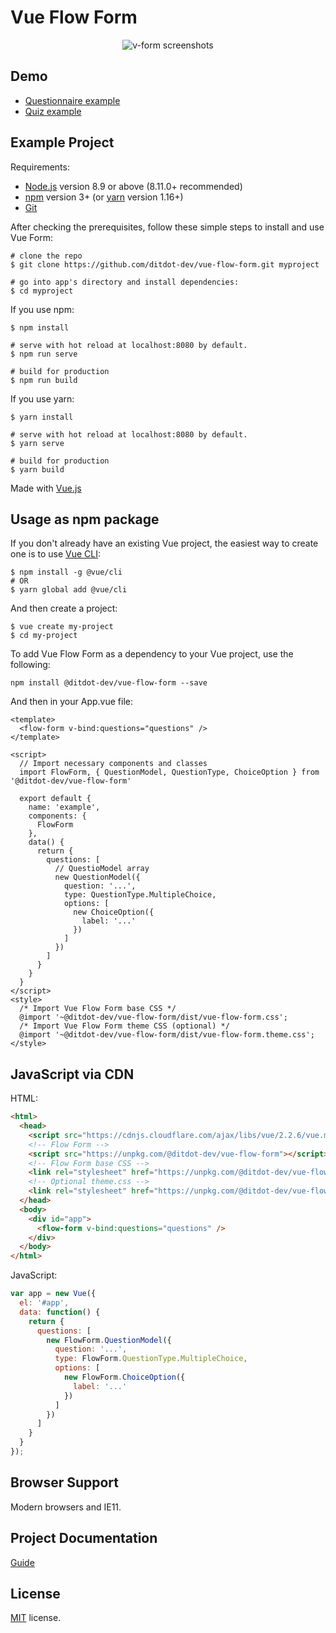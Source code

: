 # Vue Flow Form

<p align="center">
  <img src="https://www.ditdot.hr/demo/vff/visuals/v-form-green-full-rotate-02.png" alt="v-form screenshots">
</p>

## Demo

* [Questionnaire example](https://www.ditdot.hr/demo/vff/questionnaire/)
* [Quiz example](https://www.ditdot.hr/demo/vff/quiz/)

## Example Project

Requirements:

* [Node.js](https://nodejs.org/en/) version 8.9 or above (8.11.0+ recommended)
* [npm](https://www.npmjs.com/get-npm) version 3+ (or [yarn](https://yarnpkg.com/lang/en/docs/install/) version 1.16+)
* [Git](https://git-scm.com/)

After checking the prerequisites, follow these simple steps to install and use Vue Form:

```shell
# clone the repo
$ git clone https://github.com/ditdot-dev/vue-flow-form.git myproject

# go into app's directory and install dependencies:
$ cd myproject
```

If you use npm:

```shell
$ npm install

# serve with hot reload at localhost:8080 by default.
$ npm run serve

# build for production
$ npm run build
```

If you use yarn:

```shell
$ yarn install

# serve with hot reload at localhost:8080 by default.
$ yarn serve

# build for production
$ yarn build
```

Made with [Vue.js](https://vuejs.org/)

## Usage as npm package

If you don't already have an existing Vue project, the easiest way to create one is to use [Vue CLI](https://cli.vuejs.org/):

```shell
$ npm install -g @vue/cli
# OR
$ yarn global add @vue/cli
```

And then create a project:

```shell
$ vue create my-project
$ cd my-project
```

To add Vue Flow Form as a dependency to your Vue project, use the following:

```shell
npm install @ditdot-dev/vue-flow-form --save
```

And then in your App.vue file:

```vue
<template>
  <flow-form v-bind:questions="questions" />
</template>

<script>
  // Import necessary components and classes
  import FlowForm, { QuestionModel, QuestionType, ChoiceOption } from '@ditdot-dev/vue-flow-form'

  export default {
    name: 'example',
    components: {
      FlowForm
    },
    data() {
      return {
        questions: [
          // QuestioModel array
          new QuestionModel({
            question: '...',
            type: QuestionType.MultipleChoice,
            options: [
              new ChoiceOption({
                label: '...'
              })
            ]
          })
        ]
      }
    }
  }
</script>
<style>
  /* Import Vue Flow Form base CSS */
  @import '~@ditdot-dev/vue-flow-form/dist/vue-flow-form.css';
  /* Import Vue Flow Form theme CSS (optional) */
  @import '~@ditdot-dev/vue-flow-form/dist/vue-flow-form.theme.css';
</style>
```

## JavaScript via CDN

HTML:

```html
<html>
  <head>
    <script src="https://cdnjs.cloudflare.com/ajax/libs/vue/2.2.6/vue.min.js"></script>
    <!-- Flow Form -->
    <script src="https://unpkg.com/@ditdot-dev/vue-flow-form"></script>
    <!-- Flow Form base CSS -->
    <link rel="stylesheet" href="https://unpkg.com/@ditdot-dev/vue-flow-form/dist/vue-flow-form.min.css">
    <!-- Optional theme.css -->
    <link rel="stylesheet" href="https://unpkg.com/@ditdot-dev/vue-flow-form/dist/vue-flow-form.theme.css">
  </head>
  <body>
    <div id="app">
      <flow-form v-bind:questions="questions" />
    </div>
  </body>
</html>
```

JavaScript:

```js
var app = new Vue({
  el: '#app',
  data: function() {
    return {
      questions: [
        new FlowForm.QuestionModel({
          question: '...',
          type: FlowForm.QuestionType.MultipleChoice,
          options: [
            new FlowForm.ChoiceOption({
              label: '...'
            })
          ]
        })
      ]
    }
  }
});
```
## Browser Support

Modern browsers and IE11.

## Project Documentation

[Guide](https://github.com/ditdot-dev/vue-flow-form/blob/master/GUIDE.md)

## License

[MIT](https://github.com/ditdot-dev/vue-flow-form/blob/master/LICENSE) license.
